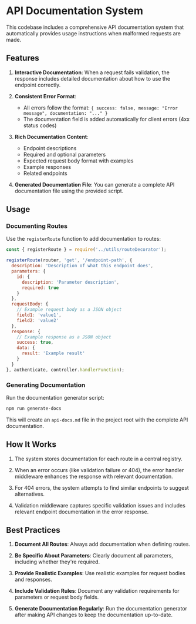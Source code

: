 # API Documentation System

This codebase includes a comprehensive API documentation system that automatically provides usage instructions when malformed requests are made.

## Features

1. **Interactive Documentation**: When a request fails validation, the response includes detailed documentation about how to use the endpoint correctly.

2. **Consistent Error Format**:
   - All errors follow the format: `{ success: false, message: "Error message", documentation: "..." }`
   - The documentation field is added automatically for client errors (4xx status codes)

3. **Rich Documentation Content**:
   - Endpoint descriptions
   - Required and optional parameters
   - Expected request body format with examples
   - Example responses
   - Related endpoints

4. **Generated Documentation File**: You can generate a complete API documentation file using the provided script.

## Usage

### Documenting Routes

Use the `registerRoute` function to add documentation to routes:

```javascript
const { registerRoute } = require('../utils/routeDecorator');

registerRoute(router, 'get', '/endpoint-path', {
  description: 'Description of what this endpoint does',
  parameters: {
    id: {
      description: 'Parameter description',
      required: true
    }
  },
  requestBody: {
    // Example request body as a JSON object
    field1: 'value1',
    field2: 'value2'
  },
  response: {
    // Example response as a JSON object
    success: true,
    data: {
      result: 'Example result'
    }
  }
}, authenticate, controller.handlerFunction);
```

### Generating Documentation

Run the documentation generator script:

```bash
npm run generate-docs
```

This will create an `api-docs.md` file in the project root with the complete API documentation.

## How It Works

1. The system stores documentation for each route in a central registry.

2. When an error occurs (like validation failure or 404), the error handler middleware enhances the response with relevant documentation.

3. For 404 errors, the system attempts to find similar endpoints to suggest alternatives.

4. Validation middleware captures specific validation issues and includes relevant endpoint documentation in the error response.

## Best Practices

1. **Document All Routes**: Always add documentation when defining routes.

2. **Be Specific About Parameters**: Clearly document all parameters, including whether they're required.

3. **Provide Realistic Examples**: Use realistic examples for request bodies and responses.

4. **Include Validation Rules**: Document any validation requirements for parameters or request body fields.

5. **Generate Documentation Regularly**: Run the documentation generator after making API changes to keep the documentation up-to-date.